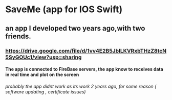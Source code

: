# SaveMe (app for IOS Swift)
## an app I developed two years ago,with two friends.
### https://drive.google.com/file/d/1vv4E2B5JblLKVRxbTHzZ8tcN5SyGOUc1/view?usp=sharing
#### The app is connected to FireBase servers, the app know to receives data in real time and plot on the screen
###### probably the app didnt work as its work 2 years ago, for some reason ( software updating , certificate issues) 
